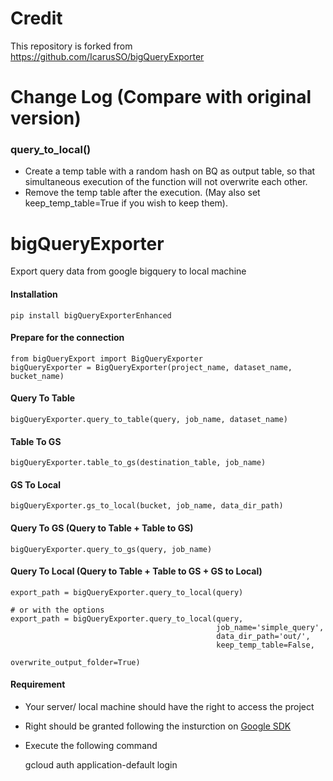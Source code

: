 # Credit
This repository is forked from
https://github.com/IcarusSO/bigQueryExporter

# Change Log (Compare with original version)
### query_to_local()
- Create a temp table with a random hash on BQ as output table, so that simultaneous execution of the function will not overwrite each other.
- Remove the temp table after the execution. (May also set keep_temp_table=True if you wish to keep them).

# bigQueryExporter
Export query data from google bigquery to local machine

#### Installation
    pip install bigQueryExporterEnhanced
    
#### Prepare for the connection
    from bigQueryExport import BigQueryExporter
    bigQueryExporter = BigQueryExporter(project_name, dataset_name, bucket_name)   

#### Query To Table
    bigQueryExporter.query_to_table(query, job_name, dataset_name)
    
#### Table To GS
    bigQueryExporter.table_to_gs(destination_table, job_name)
    
#### GS To Local
    bigQueryExporter.gs_to_local(bucket, job_name, data_dir_path)
    
#### Query To GS (Query to Table + Table to GS)
    bigQueryExporter.query_to_gs(query, job_name)

#### Query To Local (Query to Table + Table to GS + GS to Local)
    export_path = bigQueryExporter.query_to_local(query)
    
    # or with the options
    export_path = bigQueryExporter.query_to_local(query, 
                                                  job_name='simple_query', 
                                                  data_dir_path='out/',
                                                  keep_temp_table=False,
                                                  overwrite_output_folder=True)
    
#### Requirement
- Your server/ local machine should have the right to access the project
- Right should be granted following the insturction on [Google SDK](https://cloud.google.com/sdk/docs/)
- Execute the following command

    gcloud auth application-default login
